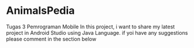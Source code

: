 # AnimalsPedia
Tugas 3 Pemrograman Mobile 
In this project, i want to share my latest project in Android Studio using Java Language. 
if yoi have any suggestions please comment in the section below
